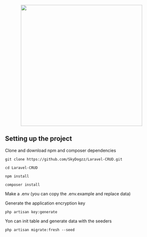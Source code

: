 <p align="center"><a href="https://github.com/SkyDogzz/Laravel-CRUD/edit/main/README_LARAVEL.md" target="_blank"><img src="https://raw.githubusercontent.com/laravel/art/master/logo-lockup/5%20SVG/2%20CMYK/1%20Full%20Color/laravel-logolockup-cmyk-red.svg" width="400"></a></p>

## Setting up the project

Clone and download npm and composer dependencies

```console
git clone https://github.com/SkyDogzz/Laravel-CRUD.git

cd Laravel-CRUD

npm install

composer install
```

Make a .env (you can copy the .env.example and replace data)

Generate the application encryption key

```console
php artisan key:generate
```

Yon can init table and generate data with the seeders

```console
php artisan migrate:fresh --seed
```
